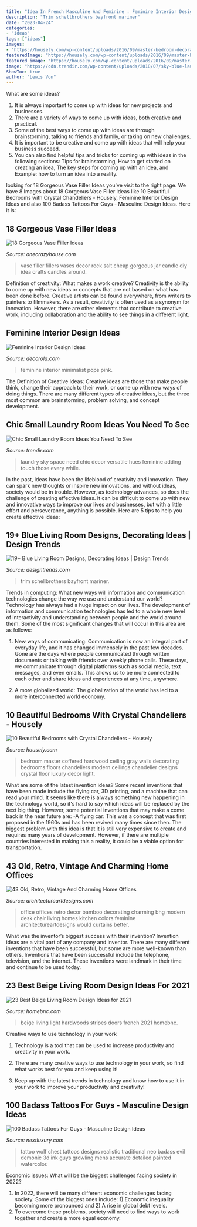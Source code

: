 ```yaml
---
title: "Idea In French Masculine And Feminine : Feminine Interior Design Ideas"
description: "Trim schellbrothers bayfront mariner"
date: "2023-04-24"
categories:
- "ideas"
tags: ["ideas"]
images:
- "https://housely.com/wp-content/uploads/2016/09/master-bedroom-decorating-ideas-with-gray-walls.jpg"
featuredImage: "https://housely.com/wp-content/uploads/2016/09/master-bedroom-decorating-ideas-with-gray-walls.jpg"
featured_image: "https://housely.com/wp-content/uploads/2016/09/master-bedroom-decorating-ideas-with-gray-walls.jpg"
image: "https://cdn.trendir.com/wp-content/uploads/2018/07/sky-blue-laundry-room.jpg"
ShowToc: true
author: "Lewis Von"
---
```



What are some ideas?
1. It is always important to come up with ideas for new projects and businesses. 
2. There are a variety of ways to come up with ideas, both creative and practical. 
3. Some of the best ways to come up with ideas are through brainstorming, talking to friends and family, or taking on new challenges. 
4. It is important to be creative and come up with ideas that will help your business succeed. 
5. You can also find helpful tips and tricks for coming up with ideas in the following sections: Tips for brainstorming, How to get started on creating an idea, The key steps for coming up with an idea, and Example: how to turn an idea into a reality.

	

		
looking for 18 Gorgeous Vase Filler Ideas you've visit to the right page. We have 8 Images about 18 Gorgeous Vase Filler Ideas like 10 Beautiful Bedrooms with Crystal Chandeliers - Housely, Feminine Interior Design Ideas and also 100 Badass Tattoos For Guys - Masculine Design Ideas. Here it is:
		
    
## 18 Gorgeous Vase Filler Ideas

<img loading=lazy src="https://cdn.onecrazyhouse.com/wp-content/uploads/2016/05/vase-filler-ideas-12.jpg" onerror="this.onerror=null;this.src='https://tse3.mm.bing.net/th?id=OIP.8g2X7o5ripvWt7TWbGwAvwHaLH&amp;pid=15.1';" alt="18 Gorgeous Vase Filler Ideas">

_Source: onecrazyhouse.com_

>vase filler fillers vases decor rock salt cheap gorgeous jar candle diy idea crafts candles around. 

	

Definition of creativity: What makes a work creative?
Creativity is the ability to come up with new ideas or concepts that are not based on what has been done before. Creative artists can be found everywhere, from writers to painters to filmmakers. As a result, creativity is often used as a synonym for innovation. However, there are other elements that contribute to creative work, including collaboration and the ability to see things in a different light.

    
## Feminine Interior Design Ideas

<img loading=lazy src="http://www.decorola.com/wp-content/uploads/2014/11/minimalist-feminine-interior-design.jpg" onerror="this.onerror=null;this.src='https://tse2.mm.bing.net/th?id=OIP.U1VKifXJWtgZ0EoaoQiDtQHaJy&amp;pid=15.1';" alt="Feminine Interior Design Ideas">

_Source: decorola.com_

>feminine interior minimalist pops pink. 

	

The Definition of Creative Ideas:
Creative ideas are those that make people think, change their approach to their work, or come up with new ways of doing things. There are many different types of creative ideas, but the three most common are brainstorming, problem solving, and concept development.

    
## Chic Small Laundry Room Ideas You Need To See

<img loading=lazy src="https://cdn.trendir.com/wp-content/uploads/2018/07/sky-blue-laundry-room.jpg" onerror="this.onerror=null;this.src='https://tse4.mm.bing.net/th?id=OIP.HPAZOVoHxOXrKrcG48B3XgHaLH&amp;pid=15.1';" alt="Chic Small Laundry Room Ideas You Need To See">

_Source: trendir.com_

>laundry sky space need chic decor versatile hues feminine adding touch those every while. 

	

In the past, ideas have been the lifeblood of creativity and innovation. They can spark new thoughts or inspire new innovations, and without ideas, society would be in trouble. However, as technology advances, so does the challenge of creating effective ideas. It can be difficult to come up with new and innovative ways to improve our lives and businesses, but with a little effort and perseverance, anything is possible. Here are 5 tips to help you create effective ideas: 
    
## 19+ Blue Living Room Designs, Decorating Ideas | Design Trends

<img loading=lazy src="https://images.designtrends.com/wp-content/uploads/2015/10/04054003/Blue-Country-Living-Room-Idea.jpg" onerror="this.onerror=null;this.src='https://tse1.mm.bing.net/th?id=OIP.nJXlpdrCnieOvwX1AwBPlQHaE6&amp;pid=15.1';" alt="19+ Blue Living Room Designs, Decorating Ideas | Design Trends">

_Source: designtrends.com_

>trim schellbrothers bayfront mariner. 

	

Trends in computing: What new ways will information and communication technologies change the way we use and understand our world?
Technology has always had a huge impact on our lives. The development of information and communication technologies has led to a whole new level of interactivity and understanding between people and the world around them. Some of the most significant changes that will occur in this area are as follows:
1) New ways of communicating: Communication is now an integral part of everyday life, and it has changed immensely in the past few decades. Gone are the days where people communicated through written documents or talking with friends over weekly phone calls. These days, we communicate through digital platforms such as social media, text messages, and even emails. This allows us to be more connected to each other and share ideas and experiences at any time, anywhere.

2) A more globalized world: The globalization of the world has led to a more interconnected world economy.

    
## 10 Beautiful Bedrooms With Crystal Chandeliers - Housely

<img loading=lazy src="https://housely.com/wp-content/uploads/2016/09/master-bedroom-decorating-ideas-with-gray-walls.jpg" onerror="this.onerror=null;this.src='https://tse1.mm.bing.net/th?id=OIP.zWbOLzY3HuQ0Vel32Bt5pgHaE8&amp;pid=15.1';" alt="10 Beautiful Bedrooms with Crystal Chandeliers - Housely">

_Source: housely.com_

>bedroom master coffered hardwood ceiling gray walls decorating bedrooms floors chandeliers modern ceilings chandelier designs crystal floor luxury decor light. 

	

What are some of the latest invention ideas?
Some recent inventions that have been made include the flying car, 3D printing, and a machine that can read your mind. It seems like there is always something new happening in the technology world, so it's hard to say which ideas will be replaced by the next big thing. However, some potential inventions that may make a come back in the near future are: 
-A flying car: This was a concept that was first proposed in the 1960s and has been revived many times since then. The biggest problem with this idea is that it is still very expensive to create and requires many years of development. However, if there are multiple countries interested in making this a reality, it could be a viable option for transportation.

    
## 43 Old, Retro, Vintage And Charming Home Offices

<img loading=lazy src="http://www.architectureartdesigns.com/wp-content/uploads/2013/04/ArchitectureArtDesigns-11103.jpg" onerror="this.onerror=null;this.src='https://tse3.mm.bing.net/th?id=OIP.gAI8ldAWTrQD5h1trN4QuwHaJ3&amp;pid=15.1';" alt="43 Old, Retro, Vintage And Charming Home Offices">

_Source: architectureartdesigns.com_

>office offices retro decor bamboo decorating charming bhg modern desk chair living homes kitchen colors feminine architectureartdesigns would curtains better. 

	

What was the inventor’s biggest success with their invention?
Invention ideas are a vital part of any company and inventor. There are many different inventions that have been successful, but some are more well-known than others. Inventions that have been successful include the telephone, television, and the internet. These inventions were landmark in their time and continue to be used today.

    
## 23 Best Beige Living Room Design Ideas For 2021

<img loading=lazy src="https://homebnc.com/homeimg/2017/09/09-beige-living-room-design-ideas-homebnc.jpg" onerror="this.onerror=null;this.src='https://tse1.mm.bing.net/th?id=OIP.nFDrkOpUrJOWISfuoT2Z7QHaJQ&amp;pid=15.1';" alt="23 Best Beige Living Room Design Ideas for 2021">

_Source: homebnc.com_

>beige living light hardwoods stripes doors french 2021 homebnc. 

	

Creative ways to use technology in your work
1. Technology is a tool that can be used to increase productivity and creativity in your work.
2. There are many creative ways to use technology in your work, so find what works best for you and keep using it!

3. Keep up with the latest trends in technology and know how to use it in your work to improve your productivity and creativity!

    
## 100 Badass Tattoos For Guys - Masculine Design Ideas

<img loading=lazy src="http://nextluxury.com/wp-content/uploads/realistic-growling-wolf-badass-mens-chest-tattoos.jpg" onerror="this.onerror=null;this.src='https://tse3.mm.bing.net/th?id=OIP.mIEr5O5tK5x2LvikjOtn7gHaHs&amp;pid=15.1';" alt="100 Badass Tattoos For Guys - Masculine Design Ideas">

_Source: nextluxury.com_

>tattoo wolf chest tattoos designs realistic traditional neo badass evil demonic 3d ink guys growling mens accurate detailed painted watercolor. 

	

Economic issues: What will be the biggest challenges facing society in 2022?
1. In 2022, there will be many different economic challenges facing society. Some of the biggest ones include: 1) Economic inequality becoming more pronounced and 2) A rise in global debt levels.
2. To overcome these problems, society will need to find ways to work together and create a more equal economy.

